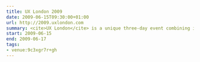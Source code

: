 ```yaml
---
title: UX London 2009
date: 2009-06-15T09:30:00+01:00
url: http://2009.uxlondon.com
summary: <cite>UX London</cite> is a unique three-day event combining inspirational talks with in-depth workshops presented by some of the industry's biggest names.
start: 2009-06-15
end: 2009-06-17
tags:
- venue:9c3xgr7r+gh
---
```


